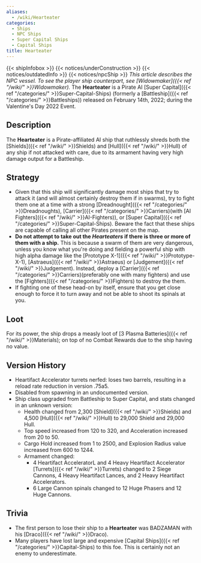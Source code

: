 ```yaml
---
aliases:
  - /wiki/Hearteater
categories:
  - Ships
  - NPC Ships
  - Super Capital Ships
  - Capital Ships
title: Hearteater
---
```


{{< shipInfobox >}} {{< notices/underConstruction >}} {{< notices/outdatedInfo >}} {{< notices/npcShip >}} _This article describes the NPC vessel. To see the player ship counterpart, see [Widowmaker]({{< ref "/wiki/" >}}Widowmaker)._ The **Hearteater** is a Pirate AI [Super Capital]({{< ref "/categories/" >}}Super-Capital-Ships) (formerly a [Battleship]({{< ref "/categories/" >}}Battleships)) released on February 14th, 2022; during the Valentine's Day 2022 Event.

## Description

The **Hearteater** is a Pirate-affiliated AI ship that ruthlessly shreds both the [Shields]({{< ref "/wiki/" >}}Shields) and [Hull]({{< ref "/wiki/" >}}Hull) of any ship if not attacked with care, due to its armament having very high damage output for a Battleship.

## Strategy

- Given that this ship will significantly damage most ships that try to attack it (and will almost certainly destroy them if in swarms), try to fight them one at a time with a strong [Dreadnought]({{< ref "/categories/" >}}Dreadnoughts), [Carrier]({{< ref "/categories/" >}}Carriers)(with [AI Fighters]({{< ref "/wiki/" >}}AI-Fighters)), or [Super Capital]({{< ref "/categories/" >}}Super-Capital-Ships). Beware the fact that these ships are capable of calling all other Pirates present on the map.
- **Do not attempt to take out the _Hearteaters_ if there is three or more of them with a ship.** This is because a swarm of them are very dangerous, unless you know what you're doing and fielding a powerful ship with high alpha damage like the [Prototype X-1]({{< ref "/wiki/" >}}Prototype-X-1), [Astraeus]({{< ref "/wiki/" >}}Astraeus) or [Judgement]({{< ref "/wiki/" >}}Judgement). Instead, deploy a [Carrier]({{< ref "/categories/" >}}Carriers)(preferably one with many fighters) and use the [Fighters]({{< ref "/categories/" >}}Fighters) to destroy the them.
- If fighting one of these head-on by itself, ensure that you get close enough to force it to turn away and not be able to shoot its spinals at you.

## Loot

For its power, the ship drops a measly loot of [3 Plasma Batteries]({{< ref "/wiki/" >}}Materials); on top of no Combat Rewards due to the ship having no value.

## Version History

- Heartifact Accelerator turrets nerfed: loses two barrels, resulting in a reload rate reduction in version .75a5.
- Disabled from spawning in an undocumented version.
- Ship class upgraded from Battleship to Super Capital, and stats changed in an unknown version:
  - Health changed from 2,300 [Shield]({{< ref "/wiki/" >}}Shields) and 4,500 [Hull]({{< ref "/wiki/" >}}Hull) to 29,000 Shield and 29,000 Hull.
  - Top speed increased from 120 to 320, and Acceleration increased from 20 to 50.
  - Cargo Hold increased from 1 to 2500, and Explosion Radius value increased from 600 to 1244.
  - Armament changed:
    - 4 Heartifact AcceleratorL and 4 Heavy Heartifact Accelerator [Turrets]({{< ref "/wiki/" >}}Turrets) changed to 2 Siege Cannons, 4 Heavy Heartifact Lances, and 2 Heavy Heartifact Accelerators.
    - 6 Large Cannon spinals changed to 12 Huge Phasers and 12 Huge Cannons.

## Trivia

- The first person to lose their ship to a **Hearteater** was BADZAMAN with his [Draco]({{< ref "/wiki/" >}}Draco).
- Many players have lost large and expensive [Capital Ships]({{< ref "/categories/" >}}Capital-Ships) to this foe. This is certainly not an enemy to underestimate.
